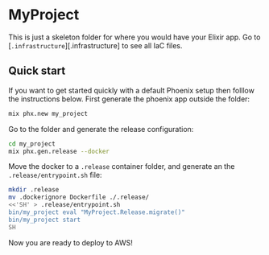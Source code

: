 # MyProject

This is just a skeleton folder for where you would have your Elixir app. Go to [`.infrastructure`][.infrastructure] to see all IaC files.

## Quick start

If you want to get started quickly with a default Phoenix setup then folllow the instructions below. First generate the phoenix app outside the folder:

```bash
mix phx.new my_project
```

Go to the folder and generate the release configuration:

```bash
cd my_project
mix phx.gen.release --docker
```

Move the docker to a `.release` container folder, and generate an the `.release/entrypoint.sh` file:

```bash
mkdir .release
mv .dockerignore Dockerfile ./.release/
<<'SH' > .release/entrypoint.sh
bin/my_project eval "MyProject.Release.migrate()"
bin/my_project start
SH
```

Now you are ready to deploy to AWS!
